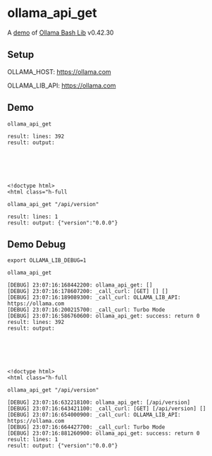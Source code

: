 # ollama_api_get

A [demo](../README.md#demos) of [Ollama Bash Lib](https://github.com/attogram/ollama-bash-lib) v0.42.30

## Setup

OLLAMA_HOST: https://ollama.com

OLLAMA_LIB_API: https://ollama.com


## Demo


```
ollama_api_get

result: lines: 392
result: output: 






<!doctype html>
<html class="h-full
```

```
ollama_api_get "/api/version"

result: lines: 1
result: output: {"version":"0.0.0"}
```

## Demo Debug

`export OLLAMA_LIB_DEBUG=1`


```
ollama_api_get

[DEBUG] 23:07:16:168442200: ollama_api_get: []
[DEBUG] 23:07:16:178607200: _call_curl: [GET] [] []
[DEBUG] 23:07:16:189089300: _call_curl: OLLAMA_LIB_API: https://ollama.com
[DEBUG] 23:07:16:200215700: _call_curl: Turbo Mode
[DEBUG] 23:07:16:586760600: ollama_api_get: success: return 0
result: lines: 392
result: output: 






<!doctype html>
<html class="h-full
```

```
ollama_api_get "/api/version"

[DEBUG] 23:07:16:632218100: ollama_api_get: [/api/version]
[DEBUG] 23:07:16:643421100: _call_curl: [GET] [/api/version] []
[DEBUG] 23:07:16:654000900: _call_curl: OLLAMA_LIB_API: https://ollama.com
[DEBUG] 23:07:16:664427700: _call_curl: Turbo Mode
[DEBUG] 23:07:16:881260900: ollama_api_get: success: return 0
result: lines: 1
result: output: {"version":"0.0.0"}
```
